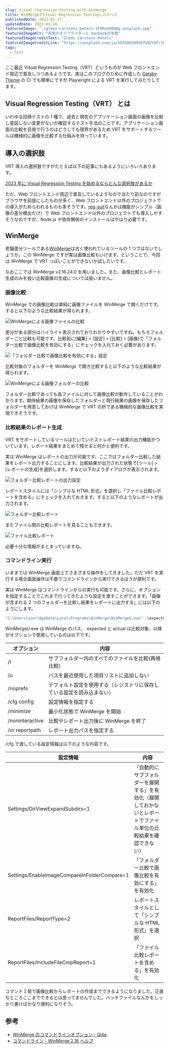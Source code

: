 ```yaml
---
slug: visual-regression-testing-with-winmerge
title: WinMergeでVisual Regression Testingしたかった
publishedDate: 2023-01-17
updatedDate: 2023-01-18
featuredImage: "./glenn-carstens-peters-1F4MukO0UNg-unsplash.jpg"
featuredImageAlt: "灰色のタイプライターと macbookの写真"
featuredImageCreditText: "Glenn Carstens-Peters"
featuredImageCreditLink: "https://unsplash.com/ja/%E5%86%99%E7%9C%9F/1F4MukO0UNg"
tags:
  - Test
---
```


ここ最近 Visual Regression Testing（VRT）というものが Web フロントエンド周辺で普及しつつあるようです。実はこのブログのために作成した [Gatsby Theme](https://github.com/zzzkan/gatsby-theme-blog) の CI でも簡単にですが Playwright による VRT を実行してみたりしてます。

## Visual Regression Testing（VRT） とは

いわゆる回帰テストの 1 種で、過去と現在のアプリケーション画面の画像を比較し意図しない変更がないか確認するテスト手法のことです。アプリケーション画面の比較を目視で行うのはどうしても限界があるため VRT をサポートするツールは機械的に画像を比較する仕組みを持っています。

## 導入の選択肢

VRT 導入の選択肢ですがたとえば以下の記事にもあるようにいろいろあります。

[2023 年に Visual Regression Testing を始めるならどんな選択肢があるか](https://zenn.dev/loglass/articles/visual-regression-testing-comparison)

ただ、Web フロントエンド周辺で普及しているようなので当たり前なのですがブラウザを前提にしたものが多く、Web フロントエンド以外のプロジェクトでの導入がためらわれるものも多そうです。[reg-suit](https://github.com/reg-viz/reg-suit)なんかは機能がシンプル（画像の差分検出だけ）で Web フロントエンド以外のプロジェクトでも導入しやすそうなのですが、Node.js や依存関係のインストールはやはり必要です。

## WinMerge

老舗差分ツールである[WinMerge](https://github.com/winmerge/winmerge)は古く使われているツールの 1 つではないでしょうか。この WinMerge ですが実は画像比較もいけます。ということで、今回は WinMerge で VRT っぽいことができないか試したいです。

なおここでは WinMerge v2.16.24.0 を用いました。また、画像比較とレポート生成のみを扱い比較画像の生成については扱いません。

### 画像比較

WinMerge での画像比較は単純に画像ファイルを WinMerge で開くだけです。すると以下のような比較結果が得られます。

![WinMergeによる画像ファイルの比較](./image-file-diff.png)

差分がある部分はハイライト表示されておりわかりやすいですね。もちろフォルダーごと比較も可能です。比較前に\[編集\] > \[設定\] > \[比較\] > \[画像\]で「フォルダー比較で画像比較を有効にする」にチェックを入れておく必要があります。

![「フォルダー比較で画像比較を有効にする」設定](./image-dir-diff-setting.png)

比較対象のフォルダーを WinMerge で開き比較すると以下のような比較結果が得られます。

![WinMergeによる画像フォルダーの比較](./image-dir-diff.png)

フォルダー比較であっても各ファイルに対して画像比較が動作していることがわかります。期待結果の画像を保存したフォルダーと現行結果の画像を保存したフォルダーを用意しておけば WinMerge で VRT の肝である機械的な画像比較を実現できそうです。

### 比較結果のレポート生成

VRT をサポートしているツールはたいていテストレポート結果の出力機能がついています。レポート結果をまとめて残せると何かと便利です。

実は WinMerge はレポートの出力が可能です。ここではフォルダー比較した結果をレポート出力することにします。比較結果が出力された状態で\[ツール\] > \[レポートの生成\]を選択します。すると以下のようダイアログが表示されます。

![フォルダー比較レポートの出力設定](./image-diff-report-setting.png)

レポートスタイルには「シンプルな HTML 形式」を選択し「ファイル比較レポートを含める」にチェックを入れておきます。すると以下のようなレポートが出力されます。

![フォルダー比較レポート](./image-diff-report-dir.png)

またファイル間の比較レポートを見ることもできます。

![ファイル比較レポート](./image-diff-report-file.png)

必要十分な情報がまとまっていますね。

### コマンドライン実行

いままでは WinMerge 画面上でさまざまな操作をしてきました。ただ VRT を実行する場合画面操作は不要でコマンドラインから実行できるほうが便利です。

実は WinMerge はコマンドラインからの実行も可能です。さらに、オプションを指定することでこれまで行ってきたような設定を渡すことができます。「画像が含まれる 2 つのフォルダーを比較し結果をレポートに出力する」には以下のようにします。

```bat
"C:\Users\user\AppData\Local\Programs\WinMerge\WinMergeU.exe" .\expected .\actual /r /u /noprefs /cfg Settings/DirViewExpandSubdirs=1 /cfg Settings/EnableImageCompareInFolderCompare=1 /cfg ReportFiles/ReportType=2 /cfg ReportFiles/IncludeFileCmpReport=1 /minimize /noninteractive /or report.html
```

WinMergeU.exe は WinMerge のパス、 expected と actual は比較対象、以降がオプションで使用しているのは以下です。

| オプション      | 内容                                                                   |
| --------------- | ---------------------------------------------------------------------- |
| /r              | サブフォルダー内のすべてのファイルを比較(再帰比較)                     |
| /u              | パスを最近使用した項目リストに追加しない                               |
| /noprefs        | デフォルト設定を使用する（レジストリに保存している設定を読み込まない） |
| /cfg config     | 設定情報を指定する                                                     |
| /minimize       | 最小化状態で WinMerge を開始                                           |
| /noninteractive | 比較やレポート出力後に WinMerge を終了                                 |
| /or reportpath  | レポート出力パスを指定する                                             |

/cfg で渡している設定情報は以下のような内容です。

| 設定情報                                     | 内容                                                                                                             |
| -------------------------------------------- | ---------------------------------------------------------------------------------------------------------------- |
| Settings/DirViewExpandSubdirs=1              | 「自動的にサブフォルダーを展開する」を有効化（展開しておかないとレポートでファイル単位の比較結果を確認できない） |
| Settings/EnableImageCompareInFolderCompare=1 | 「フォルダー比較で画像比較を有効にする」を有効化                                                                 |
| ReportFiles/ReportType=2                     | レポートスタイルとして「シンプルな HTML 形式」を選択                                                             |
| ReportFiles/IncludeFileCmpReport=1           | 「ファイル比較レポートを含める」を有効化                                                                         |

コマンド１発で画像比較からレポートの作成までできるようになりました。正直なところここまでできるとは思ってませんでした。バッチファイルなんかをしっかり書けばかなり便利になりそう。

## 参考

- [WinMerge のコマンドラインオプション - Qiita](https://qiita.com/mima_ita/items/ac21c0588080e73fc458)
- [コマンドライン - WinMerge 2.16 ヘルプ](https://manual.winmerge.org/jp/Command_line.html)

